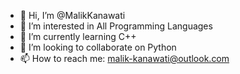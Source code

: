 - 👋 Hi, I’m @MalikKanawati
- 👀 I’m interested in All Programming Languages
- 🌱 I’m currently learning C++
- 💞️ I’m looking to collaborate on Python
- 📫 How to reach me: malik-kanawati@outlook.com

<!---
MalikKan/MalikKan is a ✨ special ✨ repository because its `README.md` (this file) appears on your GitHub profile.
You can click the Preview link to take a look at your changes.
--->
